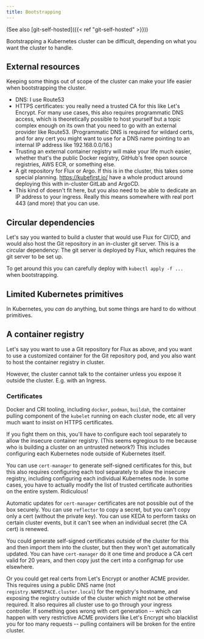 ```yaml
---
title: Bootstrapping
---
```


(See also [git-self-hosted]({{< ref "git-self-hosted" >}}))

Bootstrapping a Kubernetes cluster can be difficult,
depending on what you want the cluster to handle.

## External resources

Keeping some things out of scope of the cluster can make your life easier when bootstrapping the cluster.

* DNS: I use Route53
* HTTPS certificates: you really need a trusted CA for this like Let's Encrypt.
  For many use cases, this also requires programmatic DNS access,
  which is theoretically possible to host yourself
  but a topic complex enough on its own that you need to go with an external provider like Route53.
  (Programmatic DNS is required for wildard certs,
  and for any cert you might want to use for a DNS name pointing to an internal IP address like 192.168.0.0/16.)
* Trusting an external container registry will make your life much easier,
  whether that's the public Docker registry,
  GitHub's free open source registries,
  AWS ECR,
  or something else.
* A git repository for Flux or Argo.
  If this is in the cluster, this takes some special planning.
  <https://kubefirst.io/> have a whole product around deploying this with in-cluster GitLab and ArgoCD.
* This kind of doesn't fit here, but you also need to be able to dedicate an IP address to your ingress.
  Really this means somewhere with real port 443 (and more) that you can use.

## Circular dependencies

Let's say you wanted to build a cluster that would use Flux for CI/CD,
and would also host the Git repository in an in-cluster git server.
This is a circular dependency:
The git server is deployed by Flux,
which requires the git server to be set up.

To get around this you can carefully deploy with `kubectl apply -f ...` when bootstrapping.

## Limited Kubernetes primitives

In Kubernetes, you *can* do anything, but some things are hard to do without primitives.

## A container registry

Let's say you want to use a Git repository for Flux as above,
and you want to use a customized container for the Git repository pod,
and you also want to host the container registry in cluster.

However, the cluster cannot talk to the container unless you expose it outside the cluster.
E.g. with an Ingress.

### Certificates

Docker and CRI tooling, including `docker`, `podman`, `buildah`,
the container pulling component of the `kubelet` running on each cluster node, etc
all very much want to insist on HTTPS certificates.

If you fight them on this, you'll have to configure each tool separately to allow the insecure container registry.
(This seems egregious to me because who is building a cluster on an untrusted network?)
This includes configuring each Kubernetes node outside of Kubernetes itself.

You can use `cert-manager` to generate self-signed certificates for this,
but this also requires configuring each tool separately to allow the insecure registry,
including configuring each individual Kubernetes node.
In some cases, you have to actually modify the list of trusted certificate authorities on the entire system.
Ridiculous!

Automatic updates for `cert-manager` certificates are not possible out of the box securely.
You can use `reflector` to copy a secret,
but you can't copy only a cert (without the private key).
You can use KEDA to perform tasks on certain cluster events,
but it can't see when an individual secret (the CA cert) is renewed.

You could generate self-signed certificates outside of the cluster for this
and then import them into the cluster, but then they won't get automatically updated.
You can have `cert-manager` do it one time and produce a CA cert valid for 20 years,
and then copy just the cert into a configmap for use elsewhere.

Or you could get real certs from Let's Encrypt or another ACME provider.
This requires using a public DNS name (not `registry.NAMESPACE.cluster.local`)
for the registry's hostname,
and exposing the registry outside of the cluster which might not be otherwise required.
It also requires all cluster use to go through your ingress controller.
If something goes wrong with cert generation --
which can happen with very restrictive ACME providers like Let's Encrypt
who blacklist you for too many requests --
pulling containers will be broken for the entire cluster.
